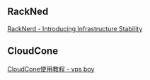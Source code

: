 ## RackNed

[RackNerd - Introducing Infrastructure Stability](https://www.racknerd.com/)



## CloudCone

[CloudCone使用教程 - vps boy](https://vpsboy.top/tutorials/cloudcone-tutorials/)